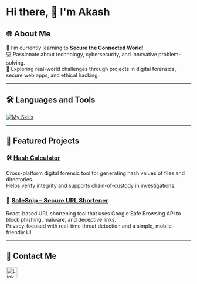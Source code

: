 # Hi there, 👋 I'm Akash  

## 🌐 About Me  
🌱 I’m currently learning to **Secure the Connected World**!  
💻 Passionate about technology, cybersecurity, and innovative problem-solving.  
🔐 Exploring real-world challenges through projects in digital forensics, secure web apps, and ethical hacking.

---

## 🛠️ Languages and Tools  

[![My Skills](https://skillicons.dev/icons?i=javascript,css,html,python,kotlin,java,c,androidstudio,vscode,figma,github&theme=dark)](https://skillicons.dev)  

---

## 🌟 Featured Projects  

### 🛠️ [Hash Calculator](https://hashcodecalculator.netlify.app)  
Cross-platform digital forensic tool for generating hash values of files and directories.  
Helps verify integrity and supports chain-of-custody in investigations.

### 🔗 [SafeSnip – Secure URL Shortener](https://safesnip.netlify.app)  
React-based URL shortening tool that uses Google Safe Browsing API to block phishing, malware, and deceptive links.  
Privacy-focused with real-time threat detection and a simple, mobile-friendly UI.

---

## 📱 Contact Me  

[<img src='https://img.shields.io/badge/linkedin-%230077B5.svg?style=for-the-badge&logo=linkedin&logoColor=white' alt='LinkedIn' height='30'>](https://www.linkedin.com/in/akash-madanu/)

